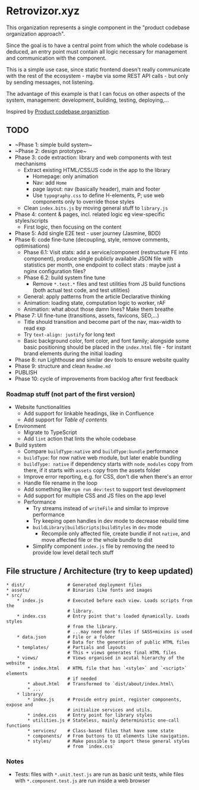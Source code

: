 # Retrovizor.xyz

This organization represents a single component in the "product codebase organization approach".
 
Since the goal is to have a central point from which the whole codebase is deduced, an entry point must contain all logic necessary for management and communication with the component.

This is a simple use case, since static frontend doesn't really communicate with the rest of the ecosystem - maybe via some REST API calls - but only by sending messages, not listening.

The advantage of this example is that I can focus on other aspects of the system, management: development, building, testing, deploying,...

Inspired by [Product codebase organiztion](https://gist.github.com/vjekoart/83f0e90fc2c1a5e45932414ddbf5d04d).

## TODO

* ~Phase 1: simple build system~
* ~Phase 2: design prototype~
* Phase 3: code extraction: library and web components with test mechanisms
    * Extract existing HTML/CSS/JS code in the app to the library
        * Homepage: only animation
        * Nav: add `Home`
        * page layout: nav (basically header), main and footer
        * Use `typography.css` to define H-elements, P; use web components only to override those styles
    * Clean `index.bits.js` by moving general stuff to `library.js`
* Phase 4: content & pages, incl. related logic eg view-specific styles/scripts
    * First logic, then focusing on the content
* Phase 5: Add single E2E test - user journey (Jasmine, BDD)
* Phase 6: code fine-tune (decoupling, style, remove comments, optimisations)
    * Phase 6.1: Visit stats: add a service/component (restructure FE into component), produce single publicly available JSON file with statistics per month, one endpoint to collect stats : maybe just a nginx configuration files?
    * Phase 6.2: build system fine tune
        * Remove `*.test.*` files and test utilities from JS build functions (both actual test code, and test utilities)
    * General: apply patterns from the article Declarative thinking
    * Animation: loading state, computation logic to worker, rAF
    * Animation: what about those damn lines? Make them breathe
* Phase 7: UI fine-tune (transitions, assets, favicons, SEO,...)
    * Title should transition and become part of the nav, max-width to read exp
    * Try `text-align: justify` for long text
    * Basic background color, font color, and font family; alongside some basic positioning should be placed in the `index.html` file - for instant brand elements during the initial loading
* Phase 8: run Lighthouse and similar dev tools to ensure website quality
* Phase 9: structure and clean `Readme.md`
* PUBLISH
* Phase 10: cycle of improvements from backlog after first feedback

### Roadmap stuff (not part of the first version)

* Website functionalities
    * Add support for linkable headings, like in Confluence
    * Add support for _Table of contents_
* Environment
    * Migrate to TypeScript
    * Add `lint` action that lints the whole codebase
* Build system
    * Compare `buildType:native` and `buildType:bundle` performance
    * `buildType`: for now native web module, but later enable bundling
    * `buildType: native` if dependency starts with `node_modules` copy from there, if it starts with `assets` copy from the assets folder
    * Improve error reporting, e.g. for CSS, don't die when there's an error
    * Handle file rename in the loop
    * Add something like `npm run dev:test` to support test development
    * Add support for multiple CSS and JS files on the app level
    * Performance
        * Try streams instead of `writeFile` and similar to improve performance 
        * Try keeping open handles in dev mode to decrease rebuild time
        * `buildLibrary|buildScripts|buildStyles` in `dev` mode
            * Recompile only affected file, create bundle if not `native`, and move affected file or the whole bundle to dist
        * Simplify component `index.js` file by removing the need to provide low level detail tech stuff

## File structure / Architecture (try to keep updated)

```
* dist/                # Generated deployment files
* assets/              # Binaries like fonts and images
* src/
    * index.js         # Executed before each view. Loads scripts from the
                       # library.
    * index.css        # Entry point that's loaded dynamically. Loads styles
                       # from the library.
                       # ...may need more files if SASS+mixins is used
    * data.json        # File or a folder
                       # Data for the generation of public HTML files
    * templates/       # Partials and layouts
                       # This + views generates final HTML files
    * views/           # Views organised in acutal hierarchy of the website
        * index.html   # HTML file that has `<style>` and `<script>` elements
                       # if needed
        * about.html   # Transformed to `dist/about/index.html\
        * ...
    * library/
        * index.js     # Provide entry point, register components, expose and
                       # initialize services and utils.
        * index.css    # Entry point for library styles
        * utilities.js # Stateless, mainly deterministic one-call functions
        * services/    # Class-based files that have some state
        * components/  # From buttons to UI elements like navigation.
        * styles/      # Make possible to import these general styles
                       # from `index.css`
```

### Notes

* Tests: files with `*.unit.test.js` are run as basic unit tests, while files with `*.component.test.js` are run inside a web browser